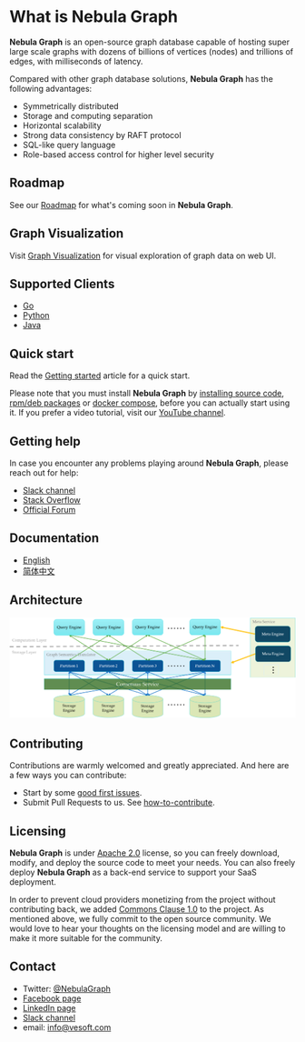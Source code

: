 # What is Nebula Graph

**Nebula Graph** is an open-source graph database capable of hosting super large scale graphs with dozens of billions of vertices (nodes) and trillions of edges, with milliseconds of latency.

Compared with other graph database solutions, **Nebula Graph** has the following advantages:

* Symmetrically distributed
* Storage and computing separation
* Horizontal scalability
* Strong data consistency by RAFT protocol
* SQL-like query language
* Role-based access control for higher level security

## Roadmap

See our [Roadmap](https://github.com/vesoft-inc/nebula/wiki/Nebula-Graph-Roadmap) for what's coming soon in **Nebula Graph**.

## Graph Visualization

Visit [Graph Visualization](https://github.com/vesoft-inc/nebula-web-docker) for visual exploration of graph data on web UI.

## Supported Clients

* [Go](https://github.com/vesoft-inc/nebula-go)
* [Python](https://github.com/vesoft-inc/nebula-python)
* [Java](https://github.com/vesoft-inc/nebula-java)

## Quick start

Read the [Getting started](https://github.com/vesoft-inc/nebula/blob/master/docs/manual-EN/1.overview/2.quick-start/1.get-started.md) article for a quick start.

Please note that you must install **Nebula Graph** by [installing source code](https://github.com/vesoft-inc/nebula/blob/master/docs/manual-EN/3.build-develop-and-administration/1.build/1.build-source-code.md), [rpm/deb packages](https://github.com/vesoft-inc/nebula/tree/master/docs/manual-EN/3.build-develop-and-administration/3.deploy-and-administrations/deployment/install-with-rpm-deb.md) or [docker compose](https://github.com/vesoft-inc/nebula-docker-compose), before you can actually start using it. If you prefer a video tutorial, visit our [YouTube channel](https://www.youtube.com/channel/UC73V8q795eSEMxDX4Pvdwmw).

## Getting help

In case you encounter any problems playing around **Nebula Graph**, please reach out for help:

* [Slack channel](https://join.slack.com/t/nebulagraph/shared_invite/enQtNjIzMjQ5MzE2OTQ2LTM0MjY0MWFlODg3ZTNjMjg3YWU5ZGY2NDM5MDhmOGU2OWI5ZWZjZDUwNTExMGIxZTk2ZmQxY2Q2MzM1OWJhMmY#)
* [Stack Overflow](https://stackoverflow.com/search?q=%5Bnebula-graph%5D&mixed=0)
* [Official Forum](https://discuss.nebula-graph.io)

## Documentation

* [English](https://github.com/vesoft-inc/nebula/blob/master/docs/manual-EN/README.md)
* [简体中文](https://github.com/vesoft-inc/nebula/blob/master/docs/manual-CN/README.md)

## Architecture

![image](https://github.com/vesoft-inc/nebula-docs/raw/master/images/Nebula%20Arch.png)

## Contributing

Contributions are warmly welcomed and greatly appreciated. And here are a few ways you can contribute:

* Start by some [good first issues](https://github.com/vesoft-inc/nebula/issues?q=is%3Aissue+is%3Aopen+label%3A%22good+first+issue%22).
* Submit Pull Requests to us. See [how-to-contribute](manual-EN/4.contributions/how-to-contribute.md).

## Licensing

**Nebula Graph** is under [Apache 2.0](https://www.apache.org/licenses/LICENSE-2.0) license, so you can freely download, modify, and deploy the source code to meet your needs. You can also freely deploy **Nebula Graph** as a back-end service to support your SaaS deployment.

In order to prevent cloud providers monetizing from the project without contributing back, we added [Commons Clause 1.0](https://commonsclause.com/) to the project. As mentioned above, we fully commit to the open source community. We would love to hear your thoughts on the licensing model and are willing to make it more suitable for the community.

## Contact

* Twitter: [@NebulaGraph](https://twitter.com/NebulaGraph)
* [Facebook page](https://www.facebook.com/NebulaGraph/)
* [LinkedIn page](https://www.linkedin.com/company/vesoft-nebula-graph/)
* [Slack channel](https://join.slack.com/t/nebulagraph/shared_invite/enQtNjIzMjQ5MzE2OTQ2LTM0MjY0MWFlODg3ZTNjMjg3YWU5ZGY2NDM5MDhmOGU2OWI5ZWZjZDUwNTExMGIxZTk2ZmQxY2Q2MzM1OWJhMmY#)
* email: info@vesoft.com
